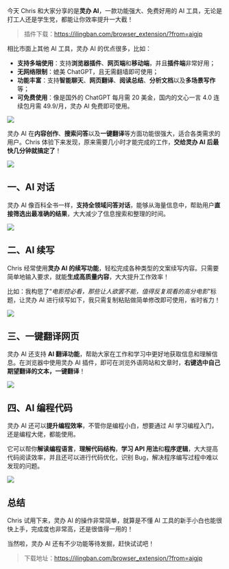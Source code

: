 今天 Chris 和大家分享的是**灵办 AI**，一款功能强大、免费好用的 AI 工具，无论是打工人还是学生党，都能让你效率提升一大截！

> 插件下载：https://ilingban.com/browser_extension/?from=aigjp

相比市面上其他 AI 工具，灵办 AI 的优点很多，比如：

- **支持多端使用**：支持**浏览器插件**、**网页端**和**移动端**，并且**插件端**非常好用；
- **无网络限制**：媲美 ChatGPT，且无需翻墙即可使用；
- **功能丰富**：支持**智能聊天**、**网页翻译**、**阅读总结**、**分析文档**以及**多场景写作**等；
- **可免费使用**：像是国外的 ChatGPT 每月需 20 美金，国内的文心一言 4.0 连续包月需 49.9/月，灵办 AI 免费即可使用。

![](https://cdn.nlark.com/yuque/0/2024/png/186051/1722866831506-ac8c6637-d776-48ac-abb0-7c0c67582064.png#averageHue=%23b1d2d4&clientId=udcbc1189-e0dd-4&from=paste&height=981&id=u73de2293&originHeight=1962&originWidth=3724&originalType=binary&ratio=2&rotation=0&showTitle=false&size=2356591&status=done&style=none&taskId=u535a9f54-167a-4f2e-bd23-28997c9d3a7&title=&width=1862)

灵办 AI 在**内容创作**、**搜索问答**以及**一键翻译**等方面功能很强大，适合各类需求的用户。Chris 体验下来发现，原来需要几小时才能完成的工作，**交给灵办 AI 后最快几分钟就搞定了**！

![](https://cdn.nlark.com/yuque/0/2024/png/186051/1722866884023-ff9227ad-aee6-4dac-9e35-7a7bf56e164b.png#averageHue=%23e4e5f7&clientId=udcbc1189-e0dd-4&from=paste&height=786&id=u32e63262&originHeight=1572&originWidth=2856&originalType=binary&ratio=2&rotation=0&showTitle=false&size=843369&status=done&style=none&taskId=u955770aa-2751-4830-9c19-78961da8e5c&title=&width=1428)

## 一、AI 对话

灵办 AI 像百科全书一样，**支持全领域问答对话**，能够从海量信息中，帮助用户**直接筛选出最准确的结果**，大大减少了信息搜索和整理的时间。

![](https://cdn.nlark.com/yuque/0/2024/png/186051/1722868378509-0e639490-8c5a-48f7-a454-ac3ce869d58a.png#averageHue=%23a6e0d8&clientId=udcbc1189-e0dd-4&from=paste&height=971&id=a2U76&originHeight=1942&originWidth=3794&originalType=binary&ratio=2&rotation=0&showTitle=false&size=2340191&status=done&style=none&taskId=u53f958fc-1cec-4bb6-be9c-0a79bacafb0&title=&width=1897)

## 二、AI 续写

Chris 经常使用**灵办 AI 的续写功能**，轻松完成各种类型的文案续写内容。只需要简单地输入要求，就能**生成高质量内容**，大大提升工作效率！

比如：我构思了“_电影控必看，那些让人欲罢不能，值得反复观看的高分电影_”标题，让灵办 AI 进行续写如下，我只需复制粘贴做简单修改即可使用，省时省力！

![](https://cdn.nlark.com/yuque/0/2024/png/186051/1722868215945-4690c2d8-0fd4-4d62-bcfd-eeb4470bddf1.png#averageHue=%23a8dfd9&clientId=udcbc1189-e0dd-4&from=paste&height=987&id=u5a6133c3&originHeight=1974&originWidth=3798&originalType=binary&ratio=2&rotation=0&showTitle=false&size=1961959&status=done&style=none&taskId=u62e179e0-6792-435b-bb57-28271871ba6&title=&width=1899)

## 三、一键翻译网页

灵办 AI 还支持 **AI 翻译功能**，帮助大家在工作和学习中更好地获取信息和理解信息。在浏览器中使用灵办 AI 插件，即可在浏览外语网站和文章时，**右键选中自己期望翻译的文本，一键翻译**！

![](https://cdn.nlark.com/yuque/0/2024/png/186051/1722868434562-cb71c6b5-e81a-4980-bf34-7679a7ef4b0e.png#averageHue=%23cf8236&clientId=udcbc1189-e0dd-4&from=paste&height=905&id=u71dc702f&originHeight=1810&originWidth=3218&originalType=binary&ratio=2&rotation=0&showTitle=false&size=1606606&status=done&style=none&taskId=ud0ad921b-02bf-44c9-ab8d-081201a9815&title=&width=1609)

## 四、AI 编程代码

灵办 AI 还可以**提升编程效率**，不管你是编程小白，想要通过 AI 学习编程入门，还是编程大佬，都能使用。

它可以帮你**解读编程语言**，**理解代码结构**，**学习 API 用法**和**程序逻辑**，大大提高代码阅读效率，并且还可以进行代码优化，识别 Bug，解决程序编写过程中难以发现的问题。

![](https://cdn.nlark.com/yuque/0/2024/png/186051/1722868623735-9b960459-8ca2-4205-be4e-8f023b942918.png#averageHue=%23a7e0d8&clientId=udcbc1189-e0dd-4&from=paste&height=968&id=u8da91a51&originHeight=1936&originWidth=3776&originalType=binary&ratio=2&rotation=0&showTitle=false&size=2623664&status=done&style=none&taskId=u3a91c350-e59b-4fa1-bdcb-027d4cbd870&title=&width=1888)

## 总结

Chris 试用下来，灵办 AI 的操作非常简单，就算是不懂 AI 工具的新手小白也能很快上手，完成度也非常高，还是很值得一用的！

当然啦，灵办 AI 还有不少功能等待发掘，赶快试试吧！

> 下载地址：https://ilingban.com/browser_extension/?from=aigjp
